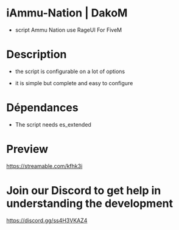 # iAmmu-Nation | DakoM
- script Ammu Nation use RageUI For FiveM

# Description
- the script is configurable on a lot of options

- it is simple but complete and easy to configure

# Dépendances
- The script needs es_extended

# Preview 

https://streamable.com/kfhk3i

# Join our Discord to get help in understanding the development

https://discord.gg/ss4H3VKAZ4
